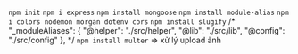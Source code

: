 `npm init`
`npm i express`
`npm install mongoose`
`npm install module-alias` 
`npm i colors nodemon morgan dotenv cors`
`npm install slugify`
/*
  "_moduleAliases": {
    "@helper": "./src/helper",
    "@lib": "./src/lib",
    "@config": "./src/config"
  },
*/
`npm install multer` => xử lý upload ảnh
